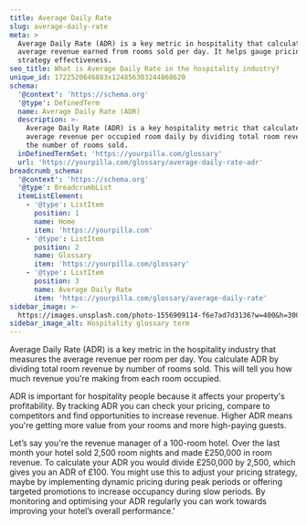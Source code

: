 ```yaml
---
title: Average Daily Rate
slug: average-daily-rate
meta: >
  Average Daily Rate (ADR) is a key metric in hospitality that calculates the
  average revenue earned from rooms sold per day. It helps gauge pricing
  strategy effectiveness.
seo_title: What is Average Daily Rate in the hospitality industry?
unique_id: 1722520646883x124856303244868620
schema:
  '@context': 'https://schema.org'
  '@type': DefinedTerm
  name: Average Daily Rate (ADR)
  description: >-
    Average Daily Rate (ADR) is a key hospitality metric that calculates the
    average revenue per occupied room daily by dividing total room revenue by
    the number of rooms sold.
  inDefinedTermSet: 'https://yourpilla.com/glossary'
  url: 'https://yourpilla.com/glossary/average-daily-rate-adr'
breadcrumb_schema:
  '@context': 'https://schema.org'
  '@type': BreadcrumbList
  itemListElement:
    - '@type': ListItem
      position: 1
      name: Home
      item: 'https://yourpilla.com'
    - '@type': ListItem
      position: 2
      name: Glossary
      item: 'https://yourpilla.com/glossary'
    - '@type': ListItem
      position: 3
      name: Average Daily Rate
      item: 'https://yourpilla.com/glossary/average-daily-rate'
sidebar_image: >-
  https://images.unsplash.com/photo-1556909114-f6e7ad7d3136?w=400&h=300&fit=crop&auto=format
sidebar_image_alt: Hospitality glossary term
---
```

Average Daily Rate (ADR) is a key metric in the hospitality industry that measures the average revenue per room per day. You calculate ADR by dividing total room revenue by number of rooms sold. This will tell you how much revenue you're making from each room occupied.

ADR is important for hospitality people because it affects your property's profitability. By tracking ADR you can check your pricing, compare to competitors and find opportunities to increase revenue. Higher ADR means you're getting more value from your rooms and more high-paying guests.

Let’s say you're the revenue manager of a 100-room hotel. Over the last month your hotel sold 2,500 room nights and made £250,000 in room revenue. To calculate your ADR you would divide £250,000 by 2,500, which gives you an ADR of £100. You might use this to adjust your pricing strategy, maybe by implementing dynamic pricing during peak periods or offering targeted promotions to increase occupancy during slow periods. By monitoring and optimising your ADR regularly you can work towards improving your hotel’s overall performance.'

